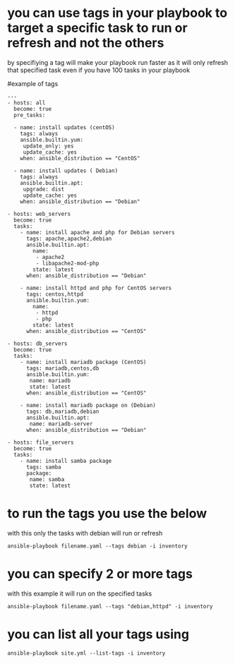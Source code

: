 # you can use tags in your playbook to target a specific task to run or refresh and not the others
by specifiying a tag will make your playbook run faster as it will only refresh that specified task
even if you have 100 tasks in your playbook

#example of tags

```
---
- hosts: all
  become: true
  pre_tasks:

  - name: install updates (centOS)
    tags: always
    ansible.builtin.yum:
     update_only: yes
     update_cache: yes
    when: ansible_distribution == "CentOS"

  - name: install updates ( Debian)
    tags: always
    ansible.builtin.apt:
     upgrade: dist
     update_cache: yes
    when: ansible_distribution == "Debian"
 
- hosts: web_servers
  become: true
  tasks:
    - name: install apache and php for Debian servers
      tags: apache,apache2,debian
      ansible.builtin.apt:
        name: 
         - apache2
         - libapache2-mod-php
        state: latest
      when: ansible_distribution == "Debian"

    - name: install httpd and php for CentOS servers
      tags: centos,httpd
      ansible.builtin.yum:
        name: 
         - httpd
         - php
        state: latest
      when: ansible_distribution == "CentOS"

- hosts: db_servers
  become: true
  tasks:
    - name: install mariadb package (CentOS)
      tags: mariadb,centos,db
      ansible.builtin.yum:
       name: mariadb
       state: latest
      when: ansible_distribution == "CentOS"

    - name: install mariadb package on (Debian)
      tags: db,mariadb,debian
      ansible.builtin.apt:
       name: mariadb-server
      when: ansible_distribution == "Debian"

- hosts: file_servers
  become: true
  tasks:
    - name: install samba package
      tags: samba
      package: 
       name: samba
       state: latest

```
# to run the tags you use the below 

with this only the tasks with debian will run or refresh
```
ansible-playbook filename.yaml --tags debian -i inventory
```

# you can specify 2 or more tags 
with this example it will run on the specified tasks

```
ansible-playbook filename.yaml --tags "debian,httpd" -i inventory
```
# you can list all your tags using
```
ansible-playbook site.yml --list-tags -i inventory 
```